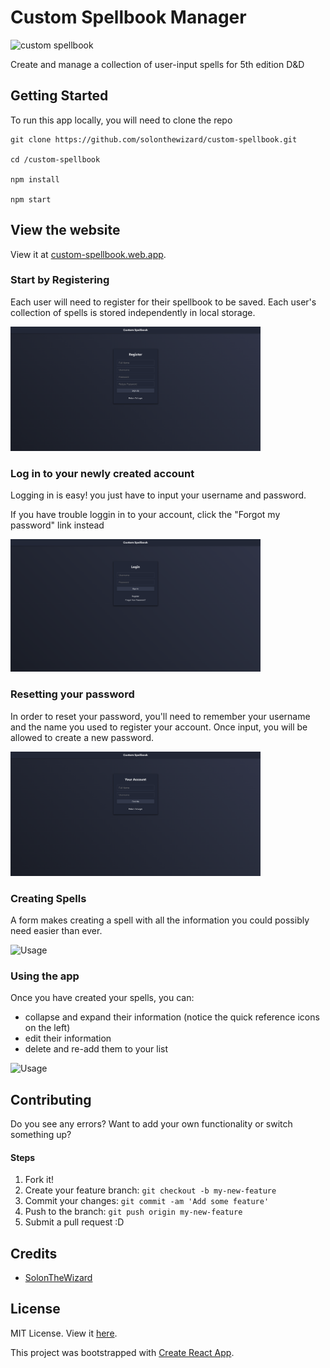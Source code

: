 
# Custom Spellbook Manager
![custom spellbook](/documentation/readme-logo.png)

Create and manage a collection of user-input spells for 5th edition D&D


## Getting Started

To run this app locally, you will need to clone the repo

```
git clone https://github.com/solonthewizard/custom-spellbook.git

cd /custom-spellbook

npm install

npm start
```

## View the website

View it at [custom-spellbook.web.app](https://custom-spellbook.web.app/).

### Start by Registering
Each user will need to register for their spellbook to be saved. Each user's collection of spells is stored independently in local storage.

<img src='/documentation/register-page.png' width='400px'>

### Log in to your newly created account
Logging in is easy! you just have to input your username and password.

If you have trouble loggin in to your account, click the "Forgot my password" link instead

<img src='/documentation/login-page.png' width='400px'>

### Resetting your password
In order to reset your password, you'll need to remember your username and the name you used to register your account.
Once input, you will be allowed to create a new password.

<img src='/documentation/reset-page.png' width='400px'>

### Creating Spells
A form makes creating a spell with all the information you could possibly need easier than ever.

![Usage](https://thumbs.gfycat.com/FortunateEnviousHalcyon-size_restricted.gif)

### Using the app
Once you have created your spells, you can:
 - collapse and expand their information (notice the quick reference icons on the left)
 - edit their information
 - delete and re-add them to your list

![Usage](https://thumbs.gfycat.com/CarelessWellgroomedIberianbarbel-size_restricted.gif)



## Contributing

Do you see any errors? Want to add your own functionality or switch something up?

#### Steps

1. Fork it!
2. Create your feature branch: `git checkout -b my-new-feature`
3. Commit your changes: `git commit -am 'Add some feature'`
4. Push to the branch: `git push origin my-new-feature`
5. Submit a pull request :D

## Credits

* [SolonTheWizard](https://github.com/SolonTheWizard)

## License
MIT License. View it [here](LICENSE).


This project was bootstrapped with [Create React App](https://github.com/facebook/create-react-app).
